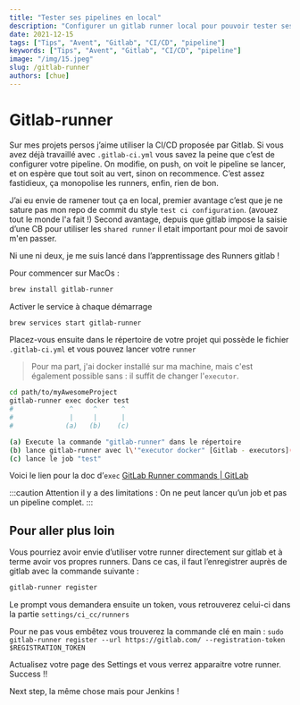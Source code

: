 ```yaml
---
title: "Tester ses pipelines en local"
description: "Configurer un gitlab runner local pour pouvoir tester ses jobs"
date: 2021-12-15
tags: ["Tips", "Avent", "Gitlab", "CI/CD", "pipeline"]
keywords: ["Tips", "Avent", "Gitlab", "CI/CD", "pipeline"]
image: "/img/15.jpeg"
slug: /gitlab-runner
authors: [chue]
---
```


# Gitlab-runner

Sur mes projets persos j’aime utiliser la CI/CD proposée par Gitlab. Si vous avez déjà travaillé avec `.gitlab-ci.yml` vous savez la peine que c’est de configurer votre pipeline. On modifie, on push, on voit le pipeline se lancer, et on espère que tout soit au vert, sinon on recommence. C’est assez fastidieux, ça monopolise les runners, enfin, rien de bon.

<!--truncate-->

J’ai eu envie de ramener tout ça en local, premier avantage c’est que je ne sature pas mon repo de commit du style `test ci configuration`. (avouez tout le monde l'a fait !)
Second avantage, depuis que gitlab impose la saisie d’une CB pour utiliser les `shared runner` il etait important pour moi de savoir m'en passer.

Ni une ni deux, je me suis lancé dans l’apprentissage des Runners gitlab !

Pour commencer sur MacOs :

```bash
brew install gitlab-runner
```

Activer le service à chaque démarrage

```bash
brew services start gitlab-runner
```

Placez-vous ensuite dans le répertoire de votre projet qui possède le fichier `.gitlab-ci.yml` et vous pouvez lancer votre `runner`

> Pour ma part, j'ai docker installé sur ma machine, mais c'est également possible sans : il suffit de changer l'`executor`.

```bash
cd path/to/myAwesomeProject
gitlab-runner exec docker test
#              ^     ^      ^
#              |     |      |
#             (a)   (b)    (c)

(a) Execute la commande "gitlab-runner" dans le répertoire
(b) lance gitlab-runner avec l\'"executor docker" [Gitlab - executors](https://docs.gitlab.com/runner/executors/docker.html)
(c) lance le job "test"
```

Voici le lien pour la doc d’`exec` [GitLab Runner commands | GitLab](https://docs.gitlab.com/runner/commands/#gitlab-runner-exec)

:::caution
Attention il y a des limitations : On ne peut lancer qu’un job et pas un pipeline complet.
:::

## Pour aller plus loin

Vous pourriez avoir envie d’utiliser votre runner directement sur gitlab et à terme avoir vos propres runners. Dans ce cas, il faut l’enregistrer auprès de gitlab avec la commande suivante :

```bash
gitlab-runner register
```

Le prompt vous demandera ensuite un token, vous retrouverez celui-ci dans la partie `settings/ci_cc/runners`

Pour ne pas vous embêtez vous trouverez la commande clé en main :
`sudo gitlab-runner register --url https://gitlab.com/ --registration-token $REGISTRATION_TOKEN`

Actualisez votre page des Settings et vous verrez apparaitre votre runner. Success !!

Next step, la même chose mais pour Jenkins !
